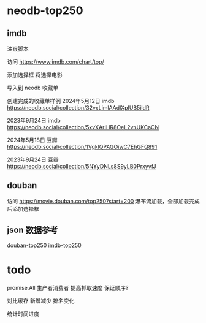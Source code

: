 # neodb-top250
## imdb
油猴脚本

访问
https://www.imdb.com/chart/top/


添加选择框
将选择电影

导入到 neodb 收藏单

创建完成的收藏单样例
2024年5月12日 imdb
https://neodb.social/collection/32vxLimlAAdlXpIUB5ildR

2023年9月24日 imdb
https://neodb.social/collection/5xvXArIHR8OeL2vnUKCaCN

2024年5月18日 豆瓣
https://neodb.social/collection/1VgklQPAGOiwC7EhGFQ891

2023年9月24日 豆瓣
https://neodb.social/collection/5NYyDNLs8S9yLB0PrxyvfJ

## douban
访问
https://movie.douban.com/top250?start=200
瀑布流加载，全部加载完成后添加选择框

## json 数据参考
[douban-top250](src\data\douban-top250.json)
[imdb-top250](src\data\imdb-top250.json)


# todo
promise.All
生产者消费者
提高抓取速度 保证顺序?

对比缓存
新增减少
排名变化

统计时间进度